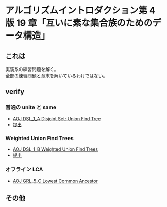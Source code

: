# アルゴリズムイントロダクション第 4 版 19 章「互いに素な集合族のためのデータ構造」

## これは

実装系の練習問題を解く。  
全部の練習問題と章末を解いているわけではない。

## verify

### 普通の unite と same

- [AOJ DSL_1_A Disjoint Set: Union Find Tree](https://judge.u-aizu.ac.jp/onlinejudge/description.jsp?id=DSL_1_A)
- [提出](https://judge.u-aizu.ac.jp/onlinejudge/review.jsp?rid=10696984#1)

### Weighted Union Find Trees

- [AOJ DSL_1_B Weighted Union Find Trees](https://judge.u-aizu.ac.jp/onlinejudge/description.jsp?id=DSL_1_B)
- [提出](https://judge.u-aizu.ac.jp/onlinejudge/review.jsp?rid=10697877#1)

### オフライン LCA

- [AOJ GRL_5_C Lowest Common Ancestor](https://judge.u-aizu.ac.jp/onlinejudge/description.jsp?id=GRL_5_C)

## その他
